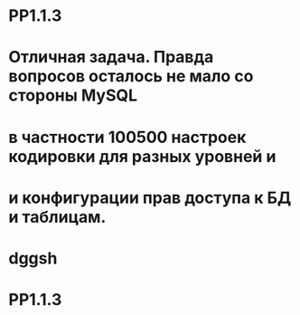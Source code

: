 # PP1.1.3
# Отличная задача. Правда вопросов осталось не мало со стороны MySQL
# в частности 100500 настроек кодировки для разных уровней и
# и конфигурации прав доступа к БД и таблицам.
# dggsh
# PP1.1.3
